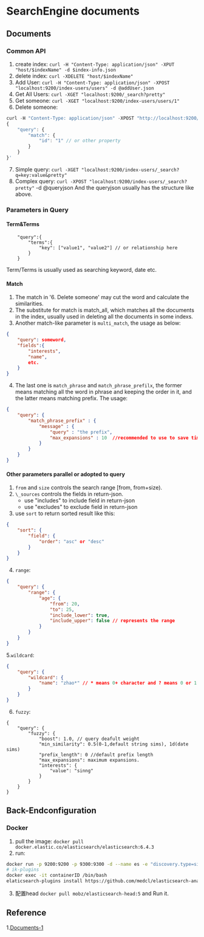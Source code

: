 # SearchEngine documents

## Documents
### Common API
1. create index: `curl -H "Content-Type: application/json" -XPUT "host/$indexName" -d $index-info.json`
2. delete index: `curl -XDELETE "host/$indexName" `
3. Add User: `curl -H "Content-Type: application/json" -XPOST "localhost:9200/index-users/users" -d @addUser.json`
4. Get All Users: `curl -XGET "localhost:9200/_search?pretty"` 
5. Get someone: `curl -XGET "localhost:9200/index-users/users/1"`
6. Delete someone: 
```js
curl -H "Content-Type: application/json" -XPOST "http://localhost:9200/index-users/_delete_by_query?pretty" -d '
{
    "query": {
        "match": {
            "id": "1" // or other property
        }
    }
}'
```
7. Simple query: `curl -XGET "localhost:9200/index-users/_search?q=key:value&pretty"`
8. Complex query: `curl -XPOST "localhost:9200/index-users/_search?pretty"` -d @queryjson
And the queryjson usually has the structure like above.
### Parameters in Query
#### Term&Terms
```
    "query":{
        "terms":{
            "key": ["value1", "value2"] // or relationship here   
        }
    }
```
Term/Terms is usually used as searching keyword, date etc.
#### Match
1. The match in '6. Delete someone' may cut the word and calculate the similarities.
2. The substitute for match is match\_all, which matches all the documents in the index, usually used in deleting all the documents in some indexs.
2. Another match-like parameter is `multi_match`, the usage as below:
```json
{ 
    "query": someword,
    "fields":{
        "interests",
        "name",
        etc.
    }
}
```
4. The last one is `match_phrase` and `match_phrase_prefilx`, the former means matching all the word in phrase and keeping the order in it, and the latter means matching prefix.
The usage:
```json
{
    "query": {
        "match_phrase_prefix" : {
            "message" : {
                "query" : "the prefix",
                "max_expansions" : 10  //recommended to use to save time when searching.
            }
        }
    }
}
```
#### Other parameters parallel or adopted to query
1. `from` and `size` controls the search range \[from, from+size).
2. `\_sources` controls the fields in return-json.
    * use "includes" to include field in return-json
    * use "excludes" to exclude field in return-json
3. use `sort` to return sorted result like this:
```json
{
    "sort": {
        "field": {
            "order": "asc" or "desc"  
        }
    }
}
```
4. `range`:
```json
{
    "query": {
        "range": {
            "age": {
                "from": 20,
                "to": 25,
                "include_lower": true,
                "include_upper": false // represents the range 
            }
        }
    }
}
```
5.`wildcard`:
```json
{
    "query": {
        "wildcard": {
            "name": "zhao*" // * means 0+ character and ? means 0 or 1 character.
        }
    }
}
```
6. `fuzzy`:
```
{
    "query": {
        "fuzzy": {
            "boost": 1.0, // query deafult weight
            "min_similarity": 0.5(0-1,default string sims), 1d(date sims)
            "prefix_length": 0 //default prefix length
            "max_expansions": maximum expansions.
            "interests": {
                "value": "sinng" 
            }
        }
    }
}
```


## Back-Endconfiguration
### Docker
1. pull the image: `docker pull docker.elastic.co/elasticsearch/elasticsearch:6.4.3`
2. run:  
```bash
docker run -p 9200:9200 -p 9300:9300 -d --name es -e "discovery.type=single-node" docker.elastic.co/elasticsearch/elasticsearch:6.5.3
# ik-plugins
docker exec -it containerID /bin/bash
elaticsearch-plugins install https://github.com/medcl/elasticsearch-analysis-ik/releases/download/v6.4.3/elasticsearch-analysis-ik-6.4.3.zip
```
3. 配置head
`docker pull mobz/elasticsearch-head:5` and Run it.

## Reference
1.[Documents-1](https://my.oschina.net/wuweixiang/blog/2990460)

